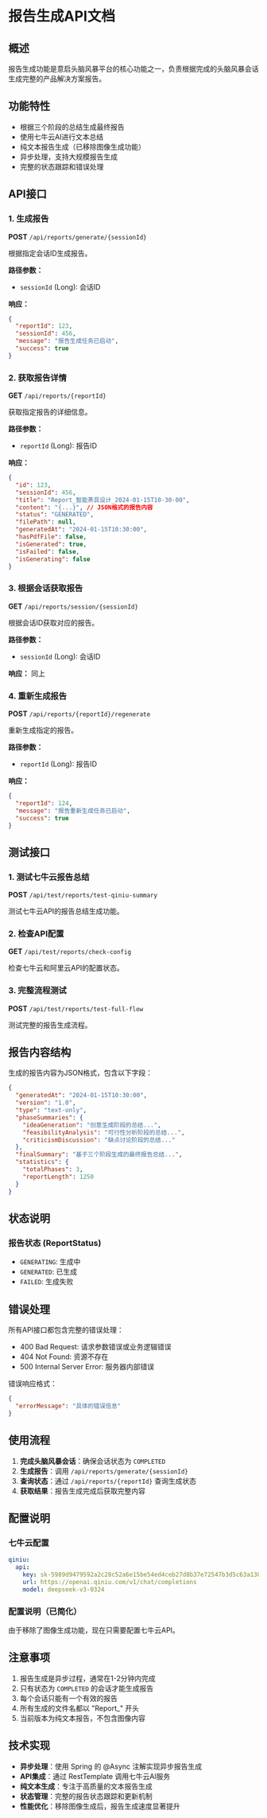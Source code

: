 # 报告生成API文档

## 概述

报告生成功能是意启头脑风暴平台的核心功能之一，负责根据完成的头脑风暴会话生成完整的产品解决方案报告。

## 功能特性

- 根据三个阶段的总结生成最终报告
- 使用七牛云AI进行文本总结
- 纯文本报告生成（已移除图像生成功能）
- 异步处理，支持大规模报告生成
- 完整的状态跟踪和错误处理

## API接口

### 1. 生成报告

**POST** `/api/reports/generate/{sessionId}`

根据指定会话ID生成报告。

**路径参数：**
- `sessionId` (Long): 会话ID

**响应：**
```json
{
  "reportId": 123,
  "sessionId": 456,
  "message": "报告生成任务已启动",
  "success": true
}
```

### 2. 获取报告详情

**GET** `/api/reports/{reportId}`

获取指定报告的详细信息。

**路径参数：**
- `reportId` (Long): 报告ID

**响应：**
```json
{
  "id": 123,
  "sessionId": 456,
  "title": "Report_智能茶具设计_2024-01-15T10-30-00",
  "content": "{...}", // JSON格式的报告内容
  "status": "GENERATED",
  "filePath": null,
  "generatedAt": "2024-01-15T10:30:00",
  "hasPdfFile": false,
  "isGenerated": true,
  "isFailed": false,
  "isGenerating": false
}
```

### 3. 根据会话获取报告

**GET** `/api/reports/session/{sessionId}`

根据会话ID获取对应的报告。

**路径参数：**
- `sessionId` (Long): 会话ID

**响应：** 同上

### 4. 重新生成报告

**POST** `/api/reports/{reportId}/regenerate`

重新生成指定的报告。

**路径参数：**
- `reportId` (Long): 报告ID

**响应：**
```json
{
  "reportId": 124,
  "message": "报告重新生成任务已启动",
  "success": true
}
```

## 测试接口

### 1. 测试七牛云报告总结

**POST** `/api/test/reports/test-qiniu-summary`

测试七牛云API的报告总结生成功能。

### 2. 检查API配置

**GET** `/api/test/reports/check-config`

检查七牛云和阿里云API的配置状态。

### 3. 完整流程测试

**POST** `/api/test/reports/test-full-flow`

测试完整的报告生成流程。

## 报告内容结构

生成的报告内容为JSON格式，包含以下字段：

```json
{
  "generatedAt": "2024-01-15T10:30:00",
  "version": "1.0",
  "type": "text-only",
  "phaseSummaries": {
    "ideaGeneration": "创意生成阶段的总结...",
    "feasibilityAnalysis": "可行性分析阶段的总结...",
    "criticismDiscussion": "缺点讨论阶段的总结..."
  },
  "finalSummary": "基于三个阶段生成的最终报告总结...",
  "statistics": {
    "totalPhases": 3,
    "reportLength": 1250
  }
}
```

## 状态说明

### 报告状态 (ReportStatus)

- `GENERATING`: 生成中
- `GENERATED`: 已生成
- `FAILED`: 生成失败

## 错误处理

所有API接口都包含完整的错误处理：

- 400 Bad Request: 请求参数错误或业务逻辑错误
- 404 Not Found: 资源不存在
- 500 Internal Server Error: 服务器内部错误

错误响应格式：
```json
{
  "errorMessage": "具体的错误信息"
}
```

## 使用流程

1. **完成头脑风暴会话**：确保会话状态为 `COMPLETED`
2. **生成报告**：调用 `/api/reports/generate/{sessionId}`
3. **查询状态**：通过 `/api/reports/{reportId}` 查询生成状态
4. **获取结果**：报告生成完成后获取完整内容

## 配置说明

### 七牛云配置

```yaml
qiniu:
  api:
    key: sk-5989d9479592a2c28c52a6e15be54ed4ceb27d8b37e72547b3d5c63a130dd1ae
    url: https://openai.qiniu.com/v1/chat/completions
    model: deepseek-v3-0324
```

### 配置说明（已简化）

由于移除了图像生成功能，现在只需要配置七牛云API。

## 注意事项

1. 报告生成是异步过程，通常在1-2分钟内完成
2. 只有状态为 `COMPLETED` 的会话才能生成报告
3. 每个会话只能有一个有效的报告
4. 所有生成的文件名都以 "Report_" 开头
5. 当前版本为纯文本报告，不包含图像内容

## 技术实现

- **异步处理**：使用 Spring 的 @Async 注解实现异步报告生成
- **API集成**：通过 RestTemplate 调用七牛云AI服务
- **纯文本生成**：专注于高质量的文本报告生成
- **状态管理**：完整的报告状态跟踪和更新机制
- **性能优化**：移除图像生成后，报告生成速度显著提升
